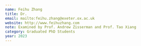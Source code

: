 ```yaml
---
name: Feihu Zhang
title: Dr.
email: mailto:feihu.zhang@exeter.ox.ac.uk
website: http://www.feihuzhang.com
note: Examined by Prof. Andrew Zisserman and Prof. Tao Xiang
category: Graduated PhD Students
year: 2023
---
```

